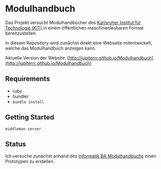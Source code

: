 # Modulhandbuch
Das Projekt versucht Modulhandbücher des [Karlsruher Institut für Technologie (KIT)](http://www.kit.edu/) in einem öffentlichen maschinenlesbaren Format bereitzustellen.

In diesem Repository wird zunächst direkt eine Webseite mitentwickelt, welche das Modulhandbuch anzeigen kann.

Aktuelle Version der Website:
[http://jupiterrr.github.io/Modulhandbuch](http://jupiterrr.github.io/Modulhandbuch)

## Requirements
* ruby
* bundler
* `bundle install`

## Getting Started
```
middleman server
```

## Status
Ich versuche zunächst anhand des [Informatik BA Modulhandbuchs](http://www.informatik.kit.edu/downloads/studium/mhb_info_ba_SS13.pdf) einen Prototypen zu erstellen.
